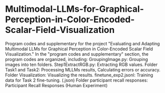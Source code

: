 # Multimodal-LLMs-for-Graphical-Perception-in-Color-Encoded-Scalar-Field-Visualization
Program codes and supplementary for the project "Evaluating and Adapting Multimodal LLMs for Graphical Perception in Color-Encoded Scalar Field Visualization."
In the "program codes and supplementary" section, the program codes are organized, including:
GroupingImage.py: Grouping images into ten folders.
Step1ExtractRGB.py: Extracting RGB values.
Folder Task1 and Task2: Processing MLLMs results, Calculating errors or accuracy.
Folder Visualization: Visualizing the results.
finetune_exp2.jsonl: Training data for Task 2 fine-tuning. (.json)
Folder participant recall responses: Participant Recall Responses (Human Experiment)
